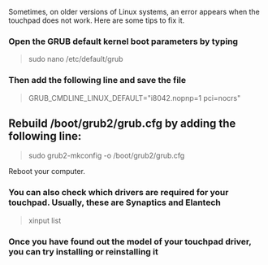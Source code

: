 Sometimes, on older versions of Linux systems, an error appears when the touchpad does not work. Here are some tips to fix it.

### Open the GRUB default kernel boot parameters by typing
>sudo nano /etc/default/grub

### Then add the following line and save the file
>GRUB_CMDLINE_LINUX_DEFAULT="i8042.nopnp=1 pci=nocrs"

## Rebuild /boot/grub2/grub.cfg by adding the following line: 

>sudo grub2-mkconfig -o /boot/grub2/grub.cfg

Reboot your computer.

### You can also check which drivers are required for your touchpad. Usually, these are Synaptics and Elantech
>xinput list

### Once you have found out the model of your touchpad driver, you can try installing or reinstalling it


